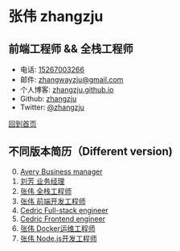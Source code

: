 

# 张伟 zhangzju

## 前端工程师  && 全栈工程师

- 电话: [15267003266](tel://610-590-4484)
- 邮件: <zhangwayzju@gmail.com>
- 个人博客: [zhangzju.github.io](http://zhangzju.github.io)
- Github: [zhangzju](http://github.com/zhangzju)
- Twitter: [@zhangzju](http://twitter.com/zhangzju)

[回到首页](http://zhangzju.github.io/)

## 不同版本简历（Different version)
0. [Avery Business manager](http://zhangzju.github.io/mysummary/AveryResume)
0. [刘芳 业务经理](http://zhangzju.github.io/mysummary/AveryChinese)
1. [张伟 全栈工程师](http://zhangzju.github.io/mysummary/Chinese)
2. [张伟 前端开发工程师](http://zhangzju.github.io/mysummary/Chinese)
3. [Cedric Full-stack engineer](http://zhangzju.github.io/mysummary/English)
4. [Cedric Frontend engineer](http://zhangzju.github.io/mysummary/English)
5. [张伟 Docker运维工程师](http://zhangzju.github.io/mysummary/Docker)
6. [张伟 Node.js开发工程师](http://zhangzju.github.io/mysummary/Node)

